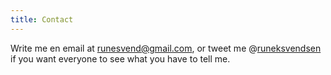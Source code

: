 ```yaml
---
title: Contact
---
```


Write me en email at [runesvend@gmail.com](mailto:runesvend@gmail.com), or tweet me @[runeksvendsen](https://twitter.com/runeksvendsen) if you want everyone to see what you have to tell me.
